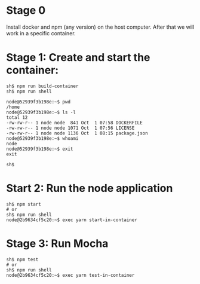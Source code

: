 # Stage 0
Install docker and npm (any version) on the host computer.
After that we will work in a specific container.

# Stage 1: Create and start the container:

```
sh$ npm run build-container
sh$ npm run shell

node@52939f3b198e:~$ pwd
/home
node@52939f3b198e:~$ ls -l
total 12
-rw-rw-r-- 1 node node  841 Oct  1 07:58 DOCKERFILE
-rw-rw-r-- 1 node node 1071 Oct  1 07:56 LICENSE
-rw-rw-r-- 1 node node 1136 Oct  1 08:15 package.json
node@52939f3b198e:~$ whoami
node
node@52939f3b198e:~$ exit
exit

sh$
```

# Start 2: Run the node application

```
sh$ npm start
# or
sh$ npm run shell
node@2b9634cf5c20:~$ exec yarn start-in-container
```

# Stage 3: Run Mocha

```
sh$ npm test
# or
sh$ npm run shell
node@2b9634cf5c20:~$ exec yarn test-in-container
```

